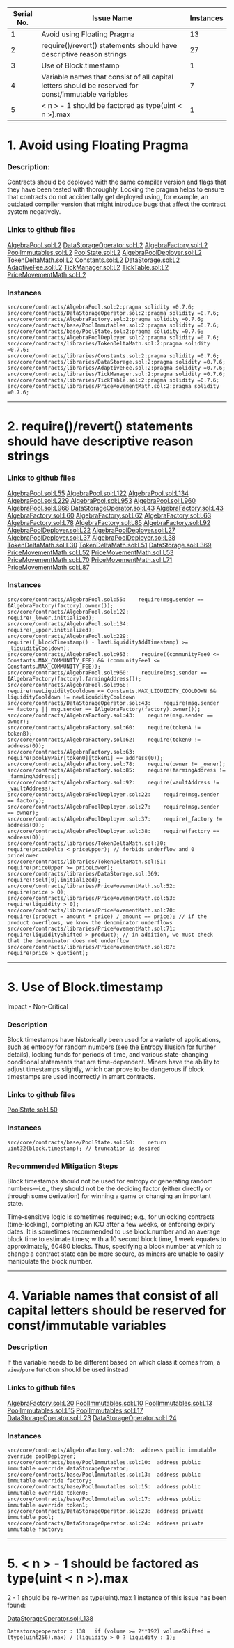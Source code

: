 
Serial No. | Issue Name | Instances
--- | --- | ---
1 | Avoid using Floating Pragma | 13
2 | require()/revert() statements should have descriptive reason strings| 27
3 |  Use of Block.timestamp | 1
4 | Variable names that consist of all capital letters should be reserved for const/immutable variables | 7
5 | < n > - 1 should be factored as type(uint < n >).max | 1

# 1. Avoid using Floating Pragma 
### Description: 
Contracts should be deployed with the same compiler version and flags that they have been tested with thoroughly. Locking the pragma helps to ensure that contracts do not accidentally get deployed using, for example, an outdated compiler version that might introduce bugs that affect the contract system negatively. 
### Links to github files
[AlgebraPool.sol:L2](https://github.com/code-423n4/2022-09-quickswap/blob/15ea643c85ed936a92d2676a7aabf739b210af39/src/core/contracts/AlgebraPool.sol#L2)
[DataStorageOperator.sol:L2](https://github.com/code-423n4/2022-09-quickswap/blob/15ea643c85ed936a92d2676a7aabf739b210af39/src/core/contracts/DataStorageOperator.sol#L2)
[AlgebraFactory.sol:L2](https://github.com/code-423n4/2022-09-quickswap/blob/15ea643c85ed936a92d2676a7aabf739b210af39/src/core/contracts/AlgebraFactory.sol#L2)
[PoolImmutables.sol:L2](https://github.com/code-423n4/2022-09-quickswap/blob/15ea643c85ed936a92d2676a7aabf739b210af39/src/core/contracts/base/PoolImmutables.sol#L2)
[PoolState.sol:L2](https://github.com/code-423n4/2022-09-quickswap/blob/15ea643c85ed936a92d2676a7aabf739b210af39/src/core/contracts/base/PoolState.sol#L2)
[AlgebraPoolDeployer.sol:L2](https://github.com/code-423n4/2022-09-quickswap/blob/15ea643c85ed936a92d2676a7aabf739b210af39/src/core/contracts/AlgebraPoolDeployer.sol#L2)
[TokenDeltaMath.sol:L2](https://github.com/code-423n4/2022-09-quickswap/blob/15ea643c85ed936a92d2676a7aabf739b210af39/src/core/contracts/libraries/TokenDeltaMath.sol#L2)
[Constants.sol:L2](https://github.com/code-423n4/2022-09-quickswap/blob/15ea643c85ed936a92d2676a7aabf739b210af39/src/core/contracts/libraries/Constants.sol#L2)
[DataStorage.sol:L2](https://github.com/code-423n4/2022-09-quickswap/blob/15ea643c85ed936a92d2676a7aabf739b210af39/src/core/contracts/libraries/DataStorage.sol#L2)
[AdaptiveFee.sol:L2](https://github.com/code-423n4/2022-09-quickswap/blob/15ea643c85ed936a92d2676a7aabf739b210af39/src/core/contracts/libraries/AdaptiveFee.sol#L2)
[TickManager.sol:L2](https://github.com/code-423n4/2022-09-quickswap/blob/15ea643c85ed936a92d2676a7aabf739b210af39/src/core/contracts/libraries/TickManager.sol#L2)
[TickTable.sol:L2](https://github.com/code-423n4/2022-09-quickswap/blob/15ea643c85ed936a92d2676a7aabf739b210af39/src/core/contracts/libraries/TickTable.sol#L2)
[PriceMovementMath.sol:L2](https://github.com/code-423n4/2022-09-quickswap/blob/15ea643c85ed936a92d2676a7aabf739b210af39/src/core/contracts/libraries/PriceMovementMath.sol#L2)
### Instances 
``` 
src/core/contracts/AlgebraPool.sol:2:pragma solidity =0.7.6;
src/core/contracts/DataStorageOperator.sol:2:pragma solidity =0.7.6;
src/core/contracts/AlgebraFactory.sol:2:pragma solidity =0.7.6;
src/core/contracts/base/PoolImmutables.sol:2:pragma solidity =0.7.6;
src/core/contracts/base/PoolState.sol:2:pragma solidity =0.7.6;
src/core/contracts/AlgebraPoolDeployer.sol:2:pragma solidity =0.7.6;
src/core/contracts/libraries/TokenDeltaMath.sol:2:pragma solidity =0.7.6;
src/core/contracts/libraries/Constants.sol:2:pragma solidity =0.7.6;
src/core/contracts/libraries/DataStorage.sol:2:pragma solidity =0.7.6;
src/core/contracts/libraries/AdaptiveFee.sol:2:pragma solidity =0.7.6;
src/core/contracts/libraries/TickManager.sol:2:pragma solidity =0.7.6;
src/core/contracts/libraries/TickTable.sol:2:pragma solidity =0.7.6;
src/core/contracts/libraries/PriceMovementMath.sol:2:pragma solidity =0.7.6;
``` 
----
# 2. require()/revert() statements should have descriptive reason strings 
### Links to github files
[AlgebraPool.sol:L55](https://github.com/code-423n4/2022-09-quickswap/blob/15ea643c85ed936a92d2676a7aabf739b210af39/src/core/contracts/AlgebraPool.sol#L55)
[AlgebraPool.sol:L122](https://github.com/code-423n4/2022-09-quickswap/blob/15ea643c85ed936a92d2676a7aabf739b210af39/src/core/contracts/AlgebraPool.sol#L122)
[AlgebraPool.sol:L134](https://github.com/code-423n4/2022-09-quickswap/blob/15ea643c85ed936a92d2676a7aabf739b210af39/src/core/contracts/AlgebraPool.sol#L134)
[AlgebraPool.sol:L229](https://github.com/code-423n4/2022-09-quickswap/blob/15ea643c85ed936a92d2676a7aabf739b210af39/src/core/contracts/AlgebraPool.sol#L229)
[AlgebraPool.sol:L953](https://github.com/code-423n4/2022-09-quickswap/blob/15ea643c85ed936a92d2676a7aabf739b210af39/src/core/contracts/AlgebraPool.sol#L953)
[AlgebraPool.sol:L960](https://github.com/code-423n4/2022-09-quickswap/blob/15ea643c85ed936a92d2676a7aabf739b210af39/src/core/contracts/AlgebraPool.sol#L960)
[AlgebraPool.sol:L968](https://github.com/code-423n4/2022-09-quickswap/blob/15ea643c85ed936a92d2676a7aabf739b210af39/src/core/contracts/AlgebraPool.sol#L968)
[DataStorageOperator.sol:L43](https://github.com/code-423n4/2022-09-quickswap/blob/15ea643c85ed936a92d2676a7aabf739b210af39/src/core/contracts/DataStorageOperator.sol#L43)
[AlgebraFactory.sol:L43](https://github.com/code-423n4/2022-09-quickswap/blob/15ea643c85ed936a92d2676a7aabf739b210af39/src/core/contracts/AlgebraFactory.sol#L43)
[AlgebraFactory.sol:L60](https://github.com/code-423n4/2022-09-quickswap/blob/15ea643c85ed936a92d2676a7aabf739b210af39/src/core/contracts/AlgebraFactory.sol#L60)
[AlgebraFactory.sol:L62](https://github.com/code-423n4/2022-09-quickswap/blob/15ea643c85ed936a92d2676a7aabf739b210af39/src/core/contracts/AlgebraFactory.sol#L62)
[AlgebraFactory.sol:L63](https://github.com/code-423n4/2022-09-quickswap/blob/15ea643c85ed936a92d2676a7aabf739b210af39/src/core/contracts/AlgebraFactory.sol#L63)
[AlgebraFactory.sol:L78](https://github.com/code-423n4/2022-09-quickswap/blob/15ea643c85ed936a92d2676a7aabf739b210af39/src/core/contracts/AlgebraFactory.sol#L78)
[AlgebraFactory.sol:L85](https://github.com/code-423n4/2022-09-quickswap/blob/15ea643c85ed936a92d2676a7aabf739b210af39/src/core/contracts/AlgebraFactory.sol#L85)
[AlgebraFactory.sol:L92](https://github.com/code-423n4/2022-09-quickswap/blob/15ea643c85ed936a92d2676a7aabf739b210af39/src/core/contracts/AlgebraFactory.sol#L92)
[AlgebraPoolDeployer.sol:L22](https://github.com/code-423n4/2022-09-quickswap/blob/15ea643c85ed936a92d2676a7aabf739b210af39/src/core/contracts/AlgebraPoolDeployer.sol#L22)
[AlgebraPoolDeployer.sol:L27](https://github.com/code-423n4/2022-09-quickswap/blob/15ea643c85ed936a92d2676a7aabf739b210af39/src/core/contracts/AlgebraPoolDeployer.sol#L27)
[AlgebraPoolDeployer.sol:L37](https://github.com/code-423n4/2022-09-quickswap/blob/15ea643c85ed936a92d2676a7aabf739b210af39/src/core/contracts/AlgebraPoolDeployer.sol#L37)
[AlgebraPoolDeployer.sol:L38](https://github.com/code-423n4/2022-09-quickswap/blob/15ea643c85ed936a92d2676a7aabf739b210af39/src/core/contracts/AlgebraPoolDeployer.sol#L38)
[TokenDeltaMath.sol:L30](https://github.com/code-423n4/2022-09-quickswap/blob/15ea643c85ed936a92d2676a7aabf739b210af39/src/core/contracts/libraries/TokenDeltaMath.sol#L30)
[TokenDeltaMath.sol:L51](https://github.com/code-423n4/2022-09-quickswap/blob/15ea643c85ed936a92d2676a7aabf739b210af39/src/core/contracts/libraries/TokenDeltaMath.sol#L51)
[DataStorage.sol:L369](https://github.com/code-423n4/2022-09-quickswap/blob/15ea643c85ed936a92d2676a7aabf739b210af39/src/core/contracts/libraries/DataStorage.sol#L369)
[PriceMovementMath.sol:L52](https://github.com/code-423n4/2022-09-quickswap/blob/15ea643c85ed936a92d2676a7aabf739b210af39/src/core/contracts/libraries/PriceMovementMath.sol#L52)
[PriceMovementMath.sol:L53](https://github.com/code-423n4/2022-09-quickswap/blob/15ea643c85ed936a92d2676a7aabf739b210af39/src/core/contracts/libraries/PriceMovementMath.sol#L53)
[PriceMovementMath.sol:L70](https://github.com/code-423n4/2022-09-quickswap/blob/15ea643c85ed936a92d2676a7aabf739b210af39/src/core/contracts/libraries/PriceMovementMath.sol#L70)
[PriceMovementMath.sol:L71](https://github.com/code-423n4/2022-09-quickswap/blob/15ea643c85ed936a92d2676a7aabf739b210af39/src/core/contracts/libraries/PriceMovementMath.sol#L71)
[PriceMovementMath.sol:L87](https://github.com/code-423n4/2022-09-quickswap/blob/15ea643c85ed936a92d2676a7aabf739b210af39/src/core/contracts/libraries/PriceMovementMath.sol#L87)
### Instances 
```
src/core/contracts/AlgebraPool.sol:55:    require(msg.sender == IAlgebraFactory(factory).owner());
src/core/contracts/AlgebraPool.sol:122:      require(_lower.initialized);
src/core/contracts/AlgebraPool.sol:134:      require(_upper.initialized);
src/core/contracts/AlgebraPool.sol:229:          require((_blockTimestamp() - lastLiquidityAddTimestamp) >= _liquidityCooldown);
src/core/contracts/AlgebraPool.sol:953:    require((communityFee0 <= Constants.MAX_COMMUNITY_FEE) && (communityFee1 <= Constants.MAX_COMMUNITY_FEE));
src/core/contracts/AlgebraPool.sol:960:    require(msg.sender == IAlgebraFactory(factory).farmingAddress());
src/core/contracts/AlgebraPool.sol:968:    require(newLiquidityCooldown <= Constants.MAX_LIQUIDITY_COOLDOWN && liquidityCooldown != newLiquidityCooldown
src/core/contracts/DataStorageOperator.sol:43:    require(msg.sender == factory || msg.sender == IAlgebraFactory(factory).owner());
src/core/contracts/AlgebraFactory.sol:43:    require(msg.sender == owner);
src/core/contracts/AlgebraFactory.sol:60:    require(tokenA != tokenB);
src/core/contracts/AlgebraFactory.sol:62:    require(token0 != address(0));
src/core/contracts/AlgebraFactory.sol:63:    require(poolByPair[token0][token1] == address(0));
src/core/contracts/AlgebraFactory.sol:78:    require(owner != _owner);
src/core/contracts/AlgebraFactory.sol:85:    require(farmingAddress != _farmingAddress);
src/core/contracts/AlgebraFactory.sol:92:    require(vaultAddress != _vaultAddress);
src/core/contracts/AlgebraPoolDeployer.sol:22:    require(msg.sender == factory);
src/core/contracts/AlgebraPoolDeployer.sol:27:    require(msg.sender == owner);
src/core/contracts/AlgebraPoolDeployer.sol:37:    require(_factory != address(0));
src/core/contracts/AlgebraPoolDeployer.sol:38:    require(factory == address(0));
src/core/contracts/libraries/TokenDeltaMath.sol:30:    require(priceDelta < priceUpper); // forbids underflow and 0 priceLower
src/core/contracts/libraries/TokenDeltaMath.sol:51:    require(priceUpper >= priceLower);
src/core/contracts/libraries/DataStorage.sol:369:    require(!self[0].initialized);
src/core/contracts/libraries/PriceMovementMath.sol:52:    require(price > 0);
src/core/contracts/libraries/PriceMovementMath.sol:53:    require(liquidity > 0);
src/core/contracts/libraries/PriceMovementMath.sol:70:        require((product = amount * price) / amount == price); // if the product overflows, we know the denominator underflows
src/core/contracts/libraries/PriceMovementMath.sol:71:        require(liquidityShifted > product); // in addition, we must check that the denominator does not underflow
src/core/contracts/libraries/PriceMovementMath.sol:87:        require(price > quotient);
```
----
# 3. Use of Block.timestamp
Impact - Non-Critical
### Description
Block timestamps have historically been used for a variety of applications, such as entropy for random numbers (see the Entropy Illusion for further details), locking funds for periods of time, and various state-changing conditional statements that are time-dependent. Miners have the ability to adjust timestamps slightly, which can prove to be dangerous if block timestamps are used incorrectly in smart contracts.
### Links to github files
[PoolState.sol:L50](https://github.com/code-423n4/2022-09-quickswap/blob/15ea643c85ed936a92d2676a7aabf739b210af39/src/core/contracts/base/PoolState.sol#L50)
### Instances 
```
src/core/contracts/base/PoolState.sol:50:    return uint32(block.timestamp); // truncation is desired
```
### Recommended Mitigation Steps

Block timestamps should not be used for entropy or generating random numbers—i.e., they should not be the deciding factor (either directly or through some derivation) for winning a game or changing an important state.

Time-sensitive logic is sometimes required; e.g., for unlocking contracts (time-locking), completing an ICO after a few weeks, or enforcing expiry dates. It is sometimes recommended to use block.number and an average block time to estimate times; with a 10 second block time, 1 week equates to approximately, 60480 blocks. Thus, specifying a block number at which to change a contract state can be more secure, as miners are unable to easily manipulate the block number.

----
# 4. Variable names that consist of all capital letters should be reserved for const/immutable variables
### Description
If the variable needs to be different based on which class it comes from, a `view`/`pure` function should be used instead
### Links to github files
[AlgebraFactory.sol:L20](https://github.com/code-423n4/2022-09-quickswap/blob/15ea643c85ed936a92d2676a7aabf739b210af39/src/core/contracts/AlgebraFactory.sol#L20)
[PoolImmutables.sol:L10](https://github.com/code-423n4/2022-09-quickswap/blob/15ea643c85ed936a92d2676a7aabf739b210af39/src/core/contracts/base/PoolImmutables.sol#L10)
[PoolImmutables.sol:L13](https://github.com/code-423n4/2022-09-quickswap/blob/15ea643c85ed936a92d2676a7aabf739b210af39/src/core/contracts/base/PoolImmutables.sol#L13)
[PoolImmutables.sol:L15](https://github.com/code-423n4/2022-09-quickswap/blob/15ea643c85ed936a92d2676a7aabf739b210af39/src/core/contracts/base/PoolImmutables.sol#L15)
[PoolImmutables.sol:L17](https://github.com/code-423n4/2022-09-quickswap/blob/15ea643c85ed936a92d2676a7aabf739b210af39/src/core/contracts/base/PoolImmutables.sol#L17)
[DataStorageOperator.sol:L23](https://github.com/code-423n4/2022-09-quickswap/blob/15ea643c85ed936a92d2676a7aabf739b210af39/src/core/contracts/DataStorageOperator.sol#L23)
[DataStorageOperator.sol:L24](https://github.com/code-423n4/2022-09-quickswap/blob/15ea643c85ed936a92d2676a7aabf739b210af39/src/core/contracts/DataStorageOperator.sol#L24)

### Instances 
```
src/core/contracts/AlgebraFactory.sol:20:  address public immutable override poolDeployer;
src/core/contracts/base/PoolImmutables.sol:10:  address public immutable override dataStorageOperator;
src/core/contracts/base/PoolImmutables.sol:13:  address public immutable override factory;
src/core/contracts/base/PoolImmutables.sol:15:  address public immutable override token0;
src/core/contracts/base/PoolImmutables.sol:17:  address public immutable override token1;
src/core/contracts/DataStorageOperator.sol:23:  address private immutable pool;
src/core/contracts/DataStorageOperator.sol:24:  address private immutable factory;
```
----
# 5. < n > - 1 should be factored as type(uint < n >).max

2 - 1 should be re-written as type(uint).max
1 instance of this issue has been found:

[DataStorageOperator.sol:L138](https://github.com/code-423n4/2022-09-quickswap/blob/15ea643c85ed936a92d2676a7aabf739b210af39/src/core/contracts/DataStorageOperator.sol#L138)
```
Datastorageoperator : 138   if (volume >= 2**192) volumeShifted = (type(uint256).max) / (liquidity > 0 ? liquidity : 1);
```